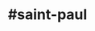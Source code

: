 ---
title: "#saint-paul"
hashtag: "saint-paul"
tags:
  - Cities I have visited
  - Cities I have worked in
  - City
  - Ramsey County
  - Minnesota
  - Mississippi River
---